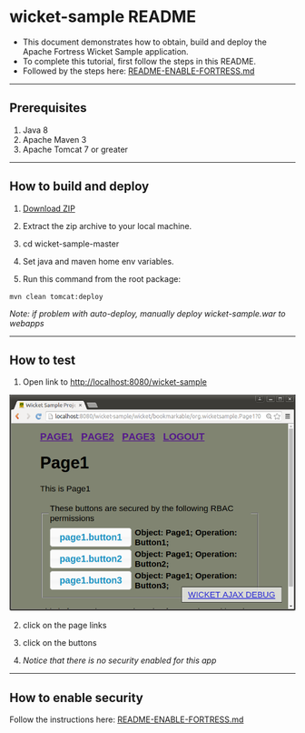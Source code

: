# wicket-sample README

* This document demonstrates how to obtain, build and deploy the Apache Fortress Wicket Sample application.
* To complete this tutorial, first follow the steps in this README.
* Followed by the steps here: [README-ENABLE-FORTRESS.md](README-ENABLE-FORTRESS.md)

-------------------------------------------------------------------------------
## Prerequisites
1. Java 8
2. Apache Maven 3
3. Apache Tomcat 7 or greater

-------------------------------------------------------------------------------
## How to build and deploy
1. [Download ZIP](https://github.com/shawnmckinney/wicket-sample/archive/master.zip)

2. Extract the zip archive to your local machine.

3. cd wicket-sample-master

4. Set java and maven home env variables.

5. Run this command from the root package:
```
mvn clean tomcat:deploy
```
 *Note: if problem  with auto-deploy, manually deploy wicket-sample.war to webapps*

-------------------------------------------------------------------------------
## How to test
1. Open link to [http://localhost:8080/wicket-sample](http://localhost:8080/wicket-sample)

 ![wicket sample no security](src/main/javadoc/doc-files/Screenshot-wicket-sample-nosecurity.png "No Security")

2. click on the page links

3. click on the buttons

4. *Notice that there is no security enabled for this app*

-------------------------------------------------------------------------------
## How to enable security
 Follow the instructions here: [README-ENABLE-FORTRESS.md](README-ENABLE-FORTRESS.md)